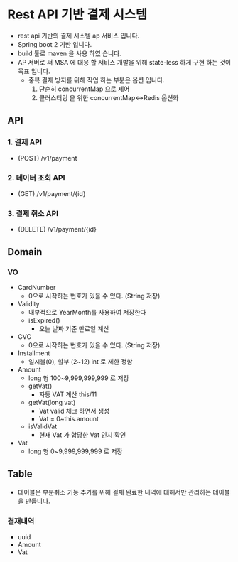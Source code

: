 # Rest API 기반 결제 시스템

- rest api 기반의 결제 시스템 ap 서비스 입니다.
- Spring boot 2 기반 입니다.
- build 툴로 maven 을  사용 하였 습니다.
- AP 서버로 써 MSA 에 대응 할 서비스 개발을 위해 state-less 하게 구현 하는 것이 목표 입니다.
  - 중복 결재 방지를 위해 작업 하는 부분은 옵션 입니다.
    1. 단순히 concurrentMap 으로 제어
    2. 클러스터링 을 위한 concurrentMap<->Redis 옵션화

## API

### 1. 결제 API

- (POST) /v1/payment

### 2. 데이터 조회 API

- (GET) /v1/payment/{id}

### 3. 결제 취소 API

- (DELETE) /v1/payment/{id}

## Domain

### VO

- CardNumber
  - 0으로 시작하는 번호가 있을 수 있다. (String 저장)
- Validity
  - 내부적으로 YearMonth를 사용하여 저장한다
  - isExpired()
    - 오늘 날짜 기준 만료일 계산
- CVC
  - 0으로 시작하는 번호가 있을 수 있다. (String 저장)
- Installment
  - 일시불(0), 할부 (2~12) int 로 제한 정함
- Amount
  - long 형 100~9,999,999,999 로 저장
  - getVat()
    - 자동 VAT 계산 this/11 
  - getVat(long vat)
    - Vat valid 체크 하면서 생성
    - Vat = 0~this.amount
  - isValidVat
    - 현재 Vat 가 합당한 Vat 인지 확인
- Vat
  - long 형 0~9,999,999,999 로 저장

## Table

- 테이블은 부분취소 기능 추가를 위해 결재 완료한 내역에 대해서만 관리하는 테이블을 만듭니다.

### 결재내역

- uuid
- Amount
- Vat
